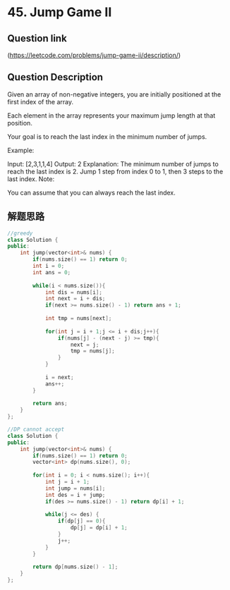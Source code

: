 # 45. Jump Game II

## Question link
(https://leetcode.com/problems/jump-game-ii/description/)

## Question Description

Given an array of non-negative integers, you are initially positioned at the first index of the array.

Each element in the array represents your maximum jump length at that position.

Your goal is to reach the last index in the minimum number of jumps.

Example:

Input: [2,3,1,1,4]
Output: 2
Explanation: The minimum number of jumps to reach the last index is 2.
    Jump 1 step from index 0 to 1, then 3 steps to the last index.
Note:

You can assume that you can always reach the last index.


## 解题思路

```c++
//greedy
class Solution {
public:
    int jump(vector<int>& nums) {
        if(nums.size() == 1) return 0;
        int i = 0;
        int ans = 0;
        
        while(i < nums.size()){
            int dis = nums[i];
            int next = i + dis;
            if(next >= nums.size() - 1) return ans + 1;
            
            int tmp = nums[next];
            
            for(int j = i + 1;j <= i + dis;j++){
                if(nums[j] - (next - j) >= tmp){
                    next = j;
                    tmp = nums[j];
                }
            }
            
            i = next;
            ans++;
        }
        
        return ans;
    }
};
```

```c++
//DP cannot accept
class Solution {
public:
    int jump(vector<int>& nums) {
        if(nums.size() == 1) return 0;
        vector<int> dp(nums.size(), 0);
        
        for(int i = 0; i < nums.size(); i++){
            int j = i + 1;
            int jump = nums[i];
            int des = i + jump;
            if(des >= nums.size() - 1) return dp[i] + 1;
            
            while(j <= des) {
                if(dp[j] == 0){
                    dp[j] = dp[i] + 1;
                }
                j++;
            }
        }
        
        return dp[nums.size() - 1];
    }
};
```